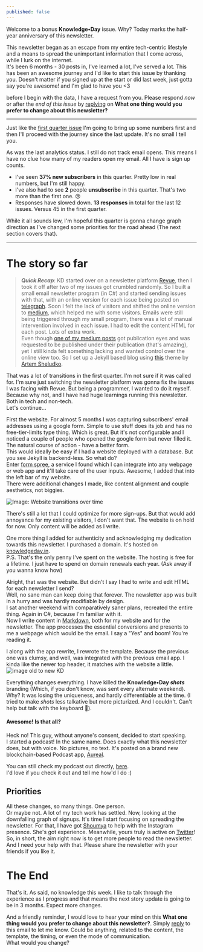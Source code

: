 ```yaml
---
published: false
---
```

Welcome to a bonus **Knowledge•Day** issue. Why? Today marks the half-year anniversary of this newsletter.  

This newsletter began as an escape from my entire tech-centric lifestyle and a means to spread the unimportant information that I come across, while I lurk on the internet.  
It's been 6 months - 30 posts in, I've learned a lot, I've served a lot. This has been an awesome journey and I'd like to start this issue by thanking you. Doesn't matter if you signed up at the start or did last week, just gotta say you're awesome! and I'm glad to have you <3  

before I begin with the data, I have a request from you. Please respond *now* or after the *end of this issue* by [replying](mailto:KnowledgeDay@protonmail.com?subject=A%20change%20in%20Knowledge%E2%80%A2Day&body=I'd%20rather%20want%20this%20newsletter%20to....) on **What one thing would you prefer to change about this newsletter?**  

--------

Just like the [first quarter issue](https://knowledgeday.in/a-quarter-of-texts/) I'm going to bring up some numbers first and then I'll proceed with the journey since the last update. It's no small I tell you.  

As was the last analytics status. I still do not track email opens. This means I have no clue how many of my readers open my email. All I have is sign up counts.  

- I've seen **37% new subscribers** in this quarter. Pretty low in real numbers, but I'm still happy.  
- I've also had to see **2** people **unsubscribe** in this quarter. That's two more than the first one. 😢  
- Responses have slowed down. **13 responses** in total for the last 12 issues. Versus 45 in the first quarter.

While it all sounds low, I'm hopeful this quarter is gonna change graph direction as I've changed some priorities for the road ahead (The next section covers that).

-----

# The story so far

> **_Quick Recap_**: KD started over on a newsletter platform [Revue](http://getrevue.co/), then I took it off after two of my issues got crumbled randomly. So I built a small email newsletter program (in C#) and started sending issues with that, with an online version for each issue being posted on [telegraph](http://telegra.ph/).
Soon I felt the lack of visitors and shifted the online version to [medium](https://medium.com/), which helped me with some visitors. Emails were still being triggered through my small program, there was a lot of manual intervention involved in each issue. I had to edit the content HTML for each post. Lots of extra work.  
Even though [one of my medium posts](https://medium.com/the-capital/from-bitcoin-to-mining-to-halving-all-explained-like-were-five-3ca5ba2cef8) got publication eyes and was requested to be published under their publication (that's amazing), yet I still kinda felt something lacking and wanted control over the online view too. So I set up a Jekyll based blog using [this](http://artemsheludko.com/flexible-jekyll/) theme by [Artem Sheludko](https://github.com/artemsheludko).  

That was a lot of transitions in the first quarter. I'm not sure if it was called for. I'm sure just switching the newsletter platform was gonna fix the issues I was facing with Revue. But being a programmer, I wanted to do it myself. Because why not, and I have had huge learnings running this newsletter. Both in tech and non-tech.  
Let's continue...

First the website. For almost 5 months I was capturing subscribers' email addresses using a google form. Simple to use stuff does its job and has no free-tier-limits type thing. Which is great. But it's not configurable and I noticed a couple of people who opened the google form but never filled it. The natural course of action - have a better form.  
This would ideally be easy if I had a website deployed with a database. But you see Jekyll is backend-less. So what do?  
Enter [form spree](http://shortto.com/8dd47ff/), a service I found which I can integrate into any webpage or web app and it'll take care of the user inputs. Awesome, I added that into the left bar of my website.  
There were additional changes I made, like content alignment and couple aesthetics, not biggies.  

![Image: Website transitions over time]()

There's still a lot that I could optimize for more sign-ups. But that would add annoyance for my existing visitors, I don't want that. The website is on hold for now. Only content will be added as I write.  

One more thing I added for authenticity and acknowledging my dedication towards this newsletter. I purchased a domain. It's hosted on [knowledgeday.in](http://knowledgeday.in/).  
P.S. That's the only penny I've spent on the website. The hosting is free for a lifetime. I just have to spend on domain renewals each year. (Ask away if you wanna know how)  

Alright, that was the website. But didn't I say I had to write and edit HTML for each newsletter I send?  
Well, no sane man can keep doing that forever. The newsletter app was built in a hurry and was hardly modifiable by design.  
I sat another weekend with comparatively saner plans, recreated the entire thing. Again in C#, because I'm familiar with it.  
Now I write content in [Markdown](https://www.markdownguide.org/getting-started/), both for my website and for the newsletter. The app processes the essential conversions and presents to me a webpage which would be the email. I say a "Yes" and boom! You're reading it.  

I along with the app rewrite, I rewrote the template. Because the previous one was clumsy, and well, was integrated with the previous email app. I kinda like the newer top header, it matches with the website a little.  
![image old to new KD]()  

Everything changes everything. I have killed the **Knowledge•Day _shots_** branding (Which, if you don't know, was sent every alternate weekend). Why? It was losing the uniqueness, and hardly differentiable at the time. (I tried to make _shots_ less talkative but more picturized. And I couldn't. Can't help but talk with the keyboard 🤷).

#### Awesome! Is that all?   
Heck no! This guy, without anyone's consent, decided to start speaking.  
I started a podcast! In the same name. Does exactly what this newsletter does, but with voice. No pictures, no text.
It's posted on a brand new blockchain-based Podcast app, [Aureal](https://cutt.ly/lgEXwVf).  

You can still check my podcast out directly, [here](https://cutt.ly/2gOEnZF).  
I'd love if you check it out and tell me how'd I do :)

## Priorities
All these changes, so many things. One person.  
Or maybe not. A lot of my tech work has settled. Now, looking at the downfalling graph of signups. It's time I start focusing on spreading the newsletter. For that, I have got [Shoumya](http://shortto.com/fb3a27d/) to help with the Instagram presence. She's got experience. Meanwhile, yours truly is active on [Twitter](http://shortto.com/e712803/)!  
So, in short, the aim right now is to get more people to read the newsletter. And I need your help with that. Please share the newsletter with your friends if you like it.  

# The End
That's it. As said, no knowledge this week. I like to talk through the experience as I progress and that means the next story update is going to be in 3 months. Expect more changes.  

And a friendly reminder, I would love to hear your mind on this **What one thing would you prefer to change about this newsletter?**. Simply [reply](mailto:KnowledgeDay@protonmail.com?subject=A%20change%20in%20Knowledge%E2%80%A2Day&body=I'd%20rather%20want%20this%20newsletter%20to....) to this email to let me know.
Could be anything, related to the content, the template, the timing, or even the mode of communication.  
What would you change?
